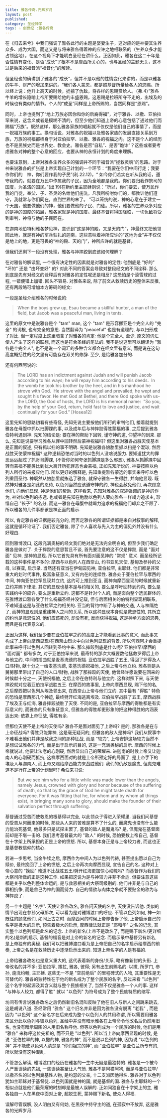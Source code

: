 ```yaml
---
title: 雅各传奇.光辉岁月
layout: post
published:
category: 圣经神学
tags: ☆ 创世纪 :雅各传奇
---
```


在《归去来兮》中我们强调了雅各此行的主题是娶妻生子，这对应的是神要其生养众多、成为大国，而这又是与将来雅各得着神的应许之地相联系的（生养众多才能占领这地），在这个视角下才能明白圣经在讲什么。正因如此，雅各在这二十年是否性情有变化、是否“成长”了根本不是摩西所关心的，也与圣经的主题无关，这不过是后来的福音派“福音化”的解读。

但圣经也的确讲到了雅各的“成长”，但并不是以他的性情变化来讲的，而是以雅各的牛羊、财产的增加来讲的。“我们各人蒙恩，都是照基督所量给各人的恩赐。所以经上说：他升上高天的时候，掳掠了仇敌，将各样的恩赐赏给人。（弗.4）”雅各牛羊的增长隐喻上帝所要赐给他的丰盛恩赐，这恩赐是拉班所夺不走的，出埃及的时候也有类似的情节。个人的“成圣”同样是上帝所赐的，当然同样是“恩赐”。

同时，上帝也提到了“地上万族必因你和你的后裔得福”，对于雅各、以撒、亚伯拉罕来说，这含义或者是模糊不清的，但至少他们知道上帝的心意包括了通过他们而赐福“万族”。既然这样，那么雅各家族的崛起就不仅仅是他们自己的事情了，而是一祝福万族的事工。换句话说，对雅各的祝福以及雅各家族的发展直接关系到万族，万族的祝福都栖身于对亚伯拉罕、以撒、雅各的祝福之内。这不是个人的经历也不是民族史而是世界史、教会史。雅各是否“自私”、是否“诡诈”？这些或者要考虑雅各对神的整个心意的回应，也要从神的永恒计划的角度来理解。

也要注意到，上帝对雅各生养众多的强调并不同于福音派“拯救灵魂”的思路。对于神来说雅各的扩张是上帝实现自己计划的一个环节：“我要在你们中间行走；我要作你们的　神，你们要作我的子民”(利.22.12)，“ 如今你们若实在听从我的话，遵守我的约，就要在万民中作属我的子民，因为全地都是我的。你们要归我作祭司的国度，为圣洁的国民。”(出.19)在新约里主耶稣则说：“所以，你们要去，使万民作我的门徒，奉父、子、圣灵的名给他们施洗。凡我所吩咐你们的，都教训他们遵守，我就常与你们同在，直到世界的末了。 ”可以笼统的说，神的心意在于建立一个天国，他要做他们的神，他们要做他的子民、门徒。所以，雅各的生养众多对应的是神的国度的拓展，雅各家就是神的国度。最终基督将得国降临，一切仇敌将受到审判，神将与他的子民同在。

在迦南地伯特利雅各梦见神，意识到“这是神的殿，又是天的门”，神最终又把他领回此地，就是有神的军兵驻扎的迦南，这些意味着神所应许的“这地为业”并不仅仅是地上的地，更是可畏的“神的殿、天的门”，神所应许的就是基督。

但我们还剩下一段没有处理，雅各与神摔跤到底该如何理解？

在对雅各的解读里, 一个很有决定性的因素就是对雅各的定性: 他到底是 "好的"  "坏的" 还是 "由坏变好" 的? 对此不同的答案会导致对整段经文的不同诠释. 那么到底是先有对经文的诠释后有对雅各的定性呢还是相反? 这恐怕是个滚雪球的过程, 一错便错上加错, 回头不容易. 对雅各来说, 除了前文从救赎历史的整体来反推, 还有两段略可增加本方筹码的经文:

一段是圣经介绍雅各的时候说的:

> When the boys grew up, Esau became a skillful hunter, a man of the field, but Jacob was a peaceful man, living in tents.

这里的原文中是说雅各是个 "tam" man, 这个 "tam" 是形容挪亚是个完全人的 "完全" 的词根, 也有完全的意思. 当然翻译为 "peaceful" 也是有道理的, 与以扫形成了对比. 但一定程度上这里暗含了对雅各的肯定: 他是个完全人, 至少, 原文的词汇使人产生了这样的联想, 而这也是符合圣经的笔法的. 我不是说这里可以翻译为 "雅各是个完全人", 也不是说一个词汇的多种含义都会在经文里有意义, 而是说在这句高度概括性的经文里有可能存在双关的修辞. 至少, 是给雅各加分的.

还有何西阿说的:

> ​​​​​​​​The LORD has an indictment against Judah ​​​​​​​and will punish Jacob according to his ways; ​​​​​​​he will repay him according to his deeds. ​​​ ​​​​​​​​In the womb he took his brother by the heel, ​​​​​​​and in his manhood he strove with God. ​​​ ​​​​​​​​He strove with the angel and prevailed; ​​​​​​​he wept and sought his favor. ​​​​​​​He met God at Bethel, ​​​​​​​and there God spoke with us- ​​​ ​​​​​​​​the LORD, the God of hosts, ​​​​​​​the LORD is his memorial name: ​​​ ​​​​​​​​“So you, by the help of your God, return, ​​​​​​​hold fast to love and justice, ​​​​​​​and wait continually for your God.” ​[Hosea12]

这里先知的思路初看有些奇怪, 先知先说主要按他们所行的审判他们, 接着就提到雅各在母腹中抓以扫脚踝的事, 以及成年后与神摔跤得胜蒙福的事, 之后提到雅各伯特利遇到神. 先知的结论是: 要在神的帮助下回转, 谨守神的道, 仰望神的到来. 那么, 先知是说要学习雅各从罪中回转然后蒙神祝福吗? 但这里对雅各战胜天使基本是正面的叙述, 只有抓以扫的事不明确. 先知是说雅各娘胎里抓以扫是个混球, 然后战胜天使蒙神祝福? 这种逻辑恐怕对当时的以色列人没啥说服力. 要知道犹大的罪恶远远超过了抓哥哥脚踝, (不管你如何夸张抓脚踝是多么邪恶), 雅各从抓脚踝中回转而蒙福不能类比到犹大离开所犯罪恶也会蒙福, 正如先知所说的, 神要按照以色列人所行的来报应他们. 所以更好的解释是, 先知重提雅各蒙选的事实来呼吁以色列重回圣约. 神既然从娘胎里就拣选了雅各, 就保守雅各一生得胜, 并向他显现. 既然神对雅各是如此的恩待, 以色列当然应该遵守神的约, 神也会赦免他们, 再次顾念他们, 向他们显现. 神是他们的帮助. 这样看来, 先知对雅各的叙述强调的是神的作为, 神对以色列的拣选. 也或者是先知在勉励以色列人要向雅各一样竭力追求主, 珍惜自己 "长子" 的名分, 而这一雅各在母腹中就竭力追求的祝福他们却弃之不顾了. 所以雅各的几件事都该是神正面的启示.

所以, 肯定雅各的证据是较充分的, 而否定雅各的所谓证据都是来自对叙事的解释, 这就是循环论证了. 我们否定雅各, 除了个人喜欢与先入为主的偏见外并没有什么好理由.

回到雅博渡口, 这段充满奥秘的经文我们绝对是无法完全明白的, 但至少我们确定雅各是做对了. 关于摔跤的意思暂且不谈, 首先要注意的这不仅是摔跤, 而是 "面对面" 见神, 是神的显现. 所以它首先具有所有面对面见神的 "常规" 意义. 而圣经所记载的这种事件是不多的: 摩西与以色列人在西奈山, 约书亚见天使, 基甸及参孙的父母, 以赛亚, 启示录. 当然还有亚当在伊甸园见神, 亚伯拉罕, 主耶稣. 他们都是非常重大的划时代事件, 极富象征意义, 又有内在的连续性. 雅各处于亚伯拉罕与摩西的中间, 神向亚伯拉罕显现并立约, 这约可上推到亚当, 而神向摩西显现的时候就重新立约并赐下律法. 其它的显现也基本是与约相关的, 要么是呼吁回转到约内, 要么是实践约中的应许, 要么是重新立约. 这都不是针对个人的, 而是面向整个选民群体的. 在雅博渡口雅各受了什么祝福圣经并没记载, 但与后面相关的伯特利显现相联系, 不难知道这是与亚伯拉罕之约相关的. 亚当的背约中断了与神的交通, 人与神隔绝了, 而神的显现则是重建神人之间的关系, 所以这种显现本身就是救恩性的, 其所立的约也是救恩性的. 他们应该死的, 却没有死, 反而获得祝福, 这是神单方面的恩典, 而且是有代表意义的. 

正因为这样, 我们至少要在亚伯拉罕之约的高度上才能看到此事的意义, 而此事又构成了上帝向摩西显现/在西奈山烈火中向以色列显现的背景. 所以何西阿才会重提此事来呼吁以色列人回转到圣约中来. 那么摔跤到底是什么呢? 亚伯拉罕/摩西的 "面对面" 都有多次, 对于亚伯拉罕来说, 最奇特的那次大概要数他拯救罗得后上帝与他立约, 中间的插曲就是麦基洗德的祝福. 亚伯拉罕战胜了五王, 得回了罗得及人口/财物, 献十分之一给麦基洗德, 麦基洗德祝福他, 之后上帝与他立约. 雅各则是从舅舅那里带出了自己的人口/财物, 战胜了那摔跤的天使, 他曾经许愿说要在回来的时候献十分之一, 天使祝福他, 之后上帝在伯特利与他立约. 这样对照下来, 与天使摔跤就对应着亚伯拉罕战胜五王. 在摩西的故事里, 上帝向摩西显现, 赐下他的名, 之后摩西把以色列从埃及领出来, 在西奈山上帝与他们立约. 其中最有 "得胜" 特色的恐怕是摩西那几个神迹, 最终劈开红海逃离埃及. 亚伯拉罕战胜了五王, 摩西战胜了埃及王与红海, 雅各摔跤战胜了天使. 不同的是, 亚伯拉罕与摩西的得胜都是有实际意义的, 而雅各的只有象征意义, 但雅各的得胜却更形象的把这种得胜的内涵表达出来: 依靠上帝征战, 得胜有余. 

但那位天使不是上帝的天使吗? 雅各不是面对面见了上帝吗? 是的, 那雅各是在与上帝征战吗? 得胜只能靠神, 这是毫无疑问的, 但雅各的敌人是神吗? 我们从叙事中不难看出他们并非是敌我之间的那种征战, 而是 "较力", 上帝安排这场较力当然不是想试试雅各的力气, 而是出于启示的目的, 这是一充满奥秘的启示. 摩西的时候上帝就说过, 他要让法老的心刚硬, 然后显出自己的荣耀来. 进迦南的时候上帝又让迦南人的心刚硬而抵抗, 这样摩西面对的就是上帝所预定好的局面了, 是上帝手下的埃及人与迦南人, 而上帝又赐给摩西能力来战胜他们. 我们的仇敌是魔鬼, 但魔鬼难道不是行在上帝的计划里吗? 希伯来书说:

> But we see him who for a little while was made lower than the angels, namely Jesus, crowned with glory and honor because of the suffering of death, so that by the grace of God he might taste death for everyone. For it was fitting that he, for whom and by whom all things exist, in bringing many sons to glory, should make the founder of their salvation perfect through suffering. 

基督通过受苦而使救恩的根基得以完全, 以此领众子得进入荣耀里. 当我们问基督的受苦从何而来的时候, 那些从人来的苦难是算不了什么的, 而魔鬼也没有什么能力能治死基督, 他最多只是试探主罢了, 基督的敌人是魔鬼吗? 是, 但魔鬼在基督面前却是不堪一击的. 我们思考基督最大的 "敌人" 的时候, 恐怕要数上帝自己, 基督在十字架上所承担的正是上帝的愤怒. 所以, 基督本身正是与上帝较力者, 而这也正是基督教信仰的核心.

若进一步思考, 当金牛犊之后, 摩西作为中间人为以色列代祷, 甚至提出愿以自己为赎价, 最终挽回了上帝的愤怒, 之后上帝再次向摩西显现, 宣告自己的名. 这种对上帝心意的 "挽回" 难道不比战胜五王/劈开红海更加惊心动魄吗? 而基督作为我们的大祭司所做的正是这种工作. 如果把这说为是与神较力并非不合适. 但要注意这些都是关乎以色列整体命运的, 是与救恩相关的大祭司级别的. 他们并非是与自己的罪相抗争, 而是舍己为神的国而努力. 自己的情欲与肉体之争就不要贴金的称为与神摔跤了.

另一个主题是 "名字". 天使让雅各改名, 雅各问天使的名字, 天使没告诉他. 类似的情节出现在参孙父母那次, 可以看为是对雅博渡口的呼应. 不管以色列如何, 神一如既往的顾念他们, 如同上古之时. 而摩西问的时候上帝却告诉了他, 上帝启示自己的名字是极大的启示, 预告着极大的启示, 摩西律法就正是 "耶和华" 之名的记念, 其实整个以色列都是此名的记念. 上帝的新名(上帝不是改名了, 而是赐下新名/更详细的名)是新的启示, 基督的福音是对上帝的新名的记念. 而启示录中基督另有新名, 是上帝独有的奥秘. 我们可以把雅博渡口看为是上帝把自己的名字启示给摩西的前奏, 上帝之名是在救赎历史中逐渐启示出来的. 知道上帝名字的人是有福的.

上帝给雅各改名也是意义重大的, 这代表着新的身份/关系, 略有像新封的头衔. 上帝改名的并不多: 亚伯拉罕, 撒拉, 雅各, 彼得; 另有出生前赐名的: 以撒, 所罗门, 参孙, 施洗约翰, 主耶稣. 这些无一不是 "空前绝后" 的里程碑式的人物, 其重要性是无可替代的. 雅各的独特性在于他的新名成为了整个民族的名字, 反过来看 "以色列" 这个名字的起源及其含义就与整个民族相关了, 当然不仅是雅各一个人的事. 这样 "与神与人较力, 都得了胜" 就以 "以色列" 为符号成为了整个民族特质的缩写.

坊间有传言说雅各改名之后仍然新旧名混叫反映了他在旧人与新人之间跳来跳去, 这是胡说八道. 圣经常用 "雅各" 这个旧名并非是因为雅各没有脱离 "老我" , 而是因为 "以色列" 这个新名字在后来成为整个以色列人的共用称谓, 所以需要用雅各来区分此以色列与彼以色列, 圣经中并没有暗示雅各在上帝命令他改名后仍然用旧名, 也没有暗示周围的人用旧名称呼他. 但等以色列成为一个民族的时候, 他们是用 "雅各" 来称呼这位先祖的, 而不只是 "以色列". 所以当上帝向摩西显现的时候, 是说 "亚伯拉罕的神, 以撒的神, 雅各的神", 而不是说以色列的神, 因为说 "以色列的神" 并不能使以色列人清楚是 "你们祖宗的神", 而 "亚伯拉罕" 是亚伯兰所专有的, 所以就没有这种混乱. 

不管怎么解读, 雅博渡口的经历在雅各的一生中无疑是最独特的. 雅各是一个被今人严重误读的先祖, 一些误读甚至让人气愤. 雅各不是阿猫阿狗, 而是与亚伯拉罕/以撒齐名的以色列奠基性人物, 是约瑟的父亲, 十二支派因他得名. 雅各对于以色列犹如主耶稣对于基督徒. 以色列国就是神的国, 就是基督的国. 雅各与主耶稣的一个相似点就是他们最荣耀的时刻却是最被人误解的. 正如同独自在十字架上的主, 雅各独自一人在黑夜中面对上帝, 超脱生死, 蒙神赐下新名, 使众人得福. 

误解尽管误解, 没人明白又有何妨, 在黑夜中持守主的道, 在孤寂中不放弃, 这是雅各的光辉岁月.